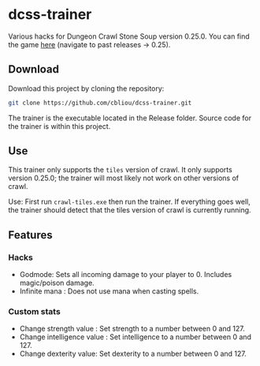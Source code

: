 # dcss-trainer

Various hacks for Dungeon Crawl Stone Soup version 0.25.0. You can find the game [here](https://crawl.develz.org/download.htm) (navigate to past releases -> 0.25).

## Download
Download this project by cloning the repository:

```bash
git clone https://github.com/cbliou/dcss-trainer.git
```

The trainer is the executable located in the Release folder. Source code for the trainer is within this project.

## Use
This trainer only supports the `tiles` version of crawl. It only supports version 0.25.0; the trainer will most likely not work on other versions of crawl.

Use: First run `crawl-tiles.exe` then run the trainer. If everything goes well, the trainer should detect that the tiles version of crawl is currently running.

## Features

### Hacks
+ Godmode: Sets all incoming damage to your player to 0. Includes magic/poison damage. 
+ Infinite mana : Does not use mana when casting spells.

### Custom stats
+ Change strength value : Set strength to a number between 0 and 127.
+ Change intelligence value : Set intelligence to a number between 0 and 127.
+ Change dexterity value: Set dexterity to a number between 0 and 127.